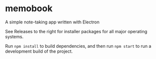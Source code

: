 # memobook

A simple note-taking app written with Electron

See Releases to the right for installer packages for all major operating systems.

Run `npm install` to build dependencies, and then run `npm start` to run a development build of the project.
